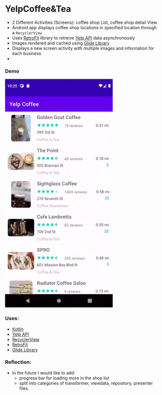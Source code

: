 # YelpCoffee&Tea
- 2 Different Activities (Screens): coffee shop List, coffee shop detail View 
- Android app displays coffee shop locations in specified location through a `RecyclerView`
- Uses [RetroFit](https://square.github.io/retrofit/) library to retreive [Yelp API](https://www.yelp.com/developers) data asynchronously 
- Images rendered and cached using [Glide Library](https://github.com/bumptech/glide)
- Displays a new screen activity with multiple images and information for each business
- 
### Demo
![](https://github.com/reg-cllec/coffee/blob/main/demo.gif)

### Uses: 
- [Kotlin](https://kotlinlang.org/)
- [Yelp API](https://www.yelp.com/developers)
- [RecyclerView](https://developer.android.com/guide/topics/ui/layout/recyclerview)
- [RetroFit](https://square.github.io/retrofit/)
- [Glide Library](https://github.com/bumptech/glide)
 
### Reflection:
- In the future I would like to add: 
  - progress bar for loading more in the shop list
  - split into categories of transformer, viewdata, repository, presenter files.

